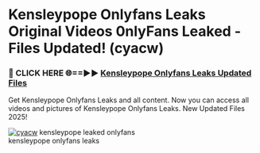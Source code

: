 # Kensleypope Onlyfans Leaks Original Videos 0nlyFans Leaked - Files Updated! (cyacw)

<h3>🔴 CLICK HERE 🌐==►► <a href="https://tinyurl.com/ms9xzufz" rel="nofollow">Kensleypope Onlyfans Leaks Updated Files</a></h3>

Get Kensleypope Onlyfans Leaks and all content. Now you can access all videos and pictures of Kensleypope Onlyfans Leaks. New Updated Files 2025!

[![cyacw](https://i.imgur.com/PQ7UWWw.gif)](https://tinyurl.com/ms9xzufz)
kensleypope leaked onlyfans<br>
kensleypope onlyfans leaks